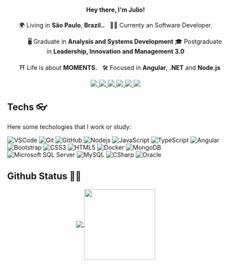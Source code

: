 <h4 align="center">
  Hey there, I'm Julio! 
</h4>
<p align="center">
  🌍 Living in <b>São Paulo</b>, <b>Brazil..</b> &nbsp; 👨‍💻 Currenty an Software Developer.
</p>
<p align="center">
&nbsp;&nbsp;&nbsp;&nbsp;&nbsp;&nbsp; &nbsp;&nbsp;&nbsp;&nbsp;🖥 Graduate in <b>Analysis and Systems Development</b> 🎓 Postgraduate in <b>Leadership, Innovation and Management 3.0</b>
</p>
<p align="center">
 &nbsp; &nbsp;&nbsp;&nbsp;⛩  Life is about <b>MOMENTS.</b> &nbsp; 🛠 Focused in <b>Angular</b>, <b>.NET</b> and <b>Node.js</b>
</p>

<p align="center">  
  <a
    href="https://web.whatsapp.com/send?phone=+5511983195892" 
    alt="WhatsApp"
    target="blank"
  >
    <img src="https://img.shields.io/badge/-WhatsApp-28A745?style=flat&logo=WhatsApp&logoColor=white" />
  </a>
  <a
    href="mailto:juliorenan@live.com" 
    alt="Outlook"
    target="blank"
  >
    <img src="https://img.shields.io/badge/-Outlook-007ACC?style=flat&logo=microsoft-outlook&logoColor=white" />
  </a>
  <a
    href="https://www.linkedin.com/in/juliorspinheiro" 
    alt="LinkedIn"
    target="blank"
  >
    <img src="https://img.shields.io/badge/-LinkedIn-007ACC?style=flat&logo=Linkedin&logoColor=white" />
  </a>
  <a
    href="https://github.com/juliorenanp"
    alt="GitHub"
    target="blank"
  >
    <img src="https://img.shields.io/badge/-GitHub-000?style=flat&logo=Github&logoColor=white" />
  </a>
  <a
    href="https://www.facebook.com/julio.renan.77"" 
    alt="Facebook"
    target="blank"
  >
    <img src="https://img.shields.io/badge/-Facebook-007ACC?style=flat&logo=Facebook&logoColor=white" />
  </a>
  <a
    href="https://www.instagram.com/juliorenanp" 
    alt="Instagram"
    target="blank"
  >
    <img src="https://img.shields.io/badge/-Instagram-563D7C?style=flat&logo=Instagram&logoColor=white" />
  </a>
</p>




## Techs 👓
Here some techologies that I work or study:

![VSCode](https://img.shields.io/badge/-VSCode-007ACC?style=flat-square&logo=visual-studio-code&logoColor=white)
![Git](https://img.shields.io/badge/-Git-black?style=flat-square&logo=git)
![GitHub](https://img.shields.io/badge/-GitHub-181717?style=flat-square&logo=github)
![Nodejs](https://img.shields.io/badge/-Nodejs-339933?style=flat-square&logo=Node.js&logoColor=white)
![JavaScript](https://img.shields.io/badge/-JavaScript-black?style=flat-square&logo=javascript)
![TypeScript](https://img.shields.io/badge/-TypeScript-007ACC?style=flat-square&logo=typescript)
![Angular](https://img.shields.io/badge/-Angular-DD0031?style=flat-square&logo=angular)
![Bootstrap](https://img.shields.io/badge/-Bootstrap-563D7C?style=flat-square&logo=bootstrap)
![CSS3](https://img.shields.io/badge/-CSS3-1572B6?style=flat-square&logo=css3)
![HTML5](https://img.shields.io/badge/-HTML5-E34F26?style=flat-square&logo=html5&logoColor=white)
![Docker](https://img.shields.io/badge/-Docker-2496ED?style=flat-square&logo=docker&logoColor=white)
![MongoDB](https://img.shields.io/badge/-MongoDB-black?style=flat-square&logo=mongodb)
![Microsoft SQL Server](https://img.shields.io/badge/-SQL%20Server-CC2927?style=flat-square&logo=microsoft-sql-server&logoColor=white)
![MySQL](https://img.shields.io/badge/-MySQL-4479A1?style=flat-square&logo=mysql&logoColor=white)
![CSharp](https://img.shields.io/badge/-C%23-blue)
![Oracle](https://img.shields.io/badge/Oracle%20-F80000?style=flat-square&logo=oracle&logoColor=white)


## Github Status 👨‍💻

<p align="center">
  <a href="https://github.com/anuraghazra/github-readme-stats">
    <img
      align="center"
      src="https://github-readme-stats.vercel.app/api/top-langs/?username=juliorenanp&layout=compact"
    />
  </a>
  <a href="https://github.com/anuraghazra/github-readme-stats">
    <img
      align="center"
      height="165"
      src="https://github-readme-stats.vercel.app/api?username=juliorenanp&count_private=true&show_icons=true&custom_title=Github%20Status&hide=issues"
    />
  </a>
</p>


